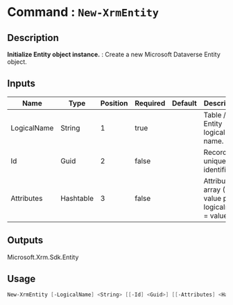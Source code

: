 # Command : `New-XrmEntity` 

## Description

**Initialize Entity object instance.** : Create a new Microsoft Dataverse Entity object.

## Inputs

Name|Type|Position|Required|Default|Description
----|----|--------|--------|-------|-----------
LogicalName|String|1|true||Table / Entity logical name.
Id|Guid|2|false||Record unique identifier.
Attributes|Hashtable|3|false||Attributes array (Key value pair: logicalname = value).

## Outputs
Microsoft.Xrm.Sdk.Entity

## Usage

```Powershell 
New-XrmEntity [-LogicalName] <String> [[-Id] <Guid>] [[-Attributes] <Hashtable>] [<CommonParameters>]
``` 


